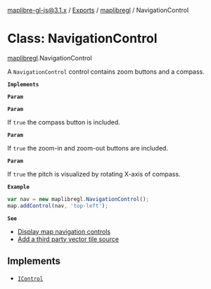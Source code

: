 [maplibre-gl-js@3.1.x](../README.md) / [Exports](../modules.md) / [maplibregl](../modules/maplibregl.md) / NavigationControl

# Class: NavigationControl

[maplibregl](../modules/maplibregl.md).NavigationControl

A `NavigationControl` control contains zoom buttons and a compass.

**`Implements`**

**`Param`**

**`Param`**

If `true` the compass button is included.

**`Param`**

If `true` the zoom-in and zoom-out buttons are included.

**`Param`**

If `true` the pitch is visualized by rotating X-axis of compass.

**`Example`**

```ts
var nav = new maplibregl.NavigationControl();
map.addControl(nav, 'top-left');
```

**`See`**

 - [Display map navigation controls](https://maplibre.org/maplibre-gl-js-docs/example/navigation/)
 - [Add a third party vector tile source](https://maplibre.org/maplibre-gl-js-docs/example/third-party/)

## Implements

- [`IControl`](../interfaces/maplibregl.IControl.md)
